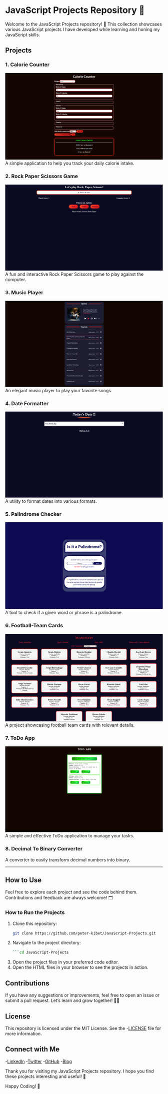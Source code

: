 # JavaScript Projects Repository 🚀

Welcome to the JavaScript Projects repository! 🎉 This collection showcases various JavaScript projects I have developed while learning and honing my JavaScript skills.

## Projects

### 1. Calorie Counter

![Calorie Counter](./src/CalorieCounter.png)
A simple application to help you track your daily calorie intake.

### 2. Rock Paper Scissors Game

![Rock Paper Scissors Game](./src/RockPaper.png)
A fun and interactive Rock Paper Scissors game to play against the computer.

### 3. Music Player

![Music Player](./src/MusicPlayer.png)
An elegant music player to play your favorite songs.

### 4. Date Formatter

![Date Formatter](./src/DateFormatter.png)
A utility to format dates into various formats.

### 5. Palindrome Checker

![Palindrome Checker](./src/PalindromeChecker.png)
A tool to check if a given word or phrase is a palindrome.

### 6. Football-Team Cards

![Football-Team Cards](./src/FootballTeamCards.png)
A project showcasing football team cards with relevant details.

### 7. ToDo App

![ToDo App](./src/ToDoApp.png)
A simple and effective ToDo application to manage your tasks.

### 8. Decimal To Binary Converter

A converter to easily transform decimal numbers into binary.

---

## How to Use

Feel free to explore each project and see the code behind them. Contributions and feedback are always welcome! 🗂️

### How to Run the Projects

1. Clone this repository:
   ```sh
   git clone https://github.com/peter-kibet/JavaScript-Projects.git
2. Navigate to the project directory:
   ```sh
   ```cd JavaScript-Projects

3. Open the project files in your preferred code editor.
4. Open the HTML files in your browser to see the projects in action.

## Contributions

If you have any suggestions or improvements, feel free to open an issue or submit a pull request. Let’s learn and grow together! 🌱🤝

## License
This repository is licensed under the MIT License. See the -[LICENSE](./LICENSE) file for more information.

## Connect with Me

-[LinkedIn](https://www.linkedin.com/in/peter-kibet/)
-[Twitter](https://twitter.com/peter)
-[GitHub](www.github.com/peter-kibet)
-[Blog](https://peterkibet.com)

Thank you for visiting my JavaScript Projects repository. I hope you find these projects interesting and useful! 🌟

Happy Coding! 🚀